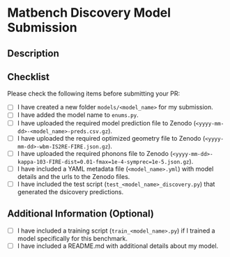 # Matbench Discovery Model Submission

## Description

<!-- Please provide a brief description of your model -->

## Checklist

Please check the following items before submitting your PR:

- [ ] I have created a new folder `models/<model_name>` for my submission.
- [ ] I have added the model name to `enums.py`.
- [ ] I have uploaded the required model prediction file to Zenodo (`<yyyy-mm-dd>-<model_name>-preds.csv.gz`).
- [ ] I have uploaded the required optimized geometry file to Zenodo (`<yyyy-mm-dd>-wbm-IS2RE-FIRE.json.gz`).
- [ ] I have uploaded the required phonons file to Zenodo (`<yyyy-mm-dd>-kappa-103-FIRE-dist=0.01-fmax=1e-4-symprec=1e-5.json.gz`).
- [ ] I have included a YAML metadata file (`<model_name>.yml`) with model details and the urls to the Zenodo files.
- [ ] I have included the test script (`test_<model_name>_discovery.py`) that generated the dsicovery predictions.

## Additional Information (Optional)

- [ ] I have included a training script (`train_<model_name>.py`) if I trained a model specifically for this benchmark.
- [ ] I have included a README.md with additional details about my model.
